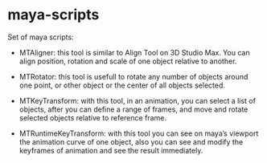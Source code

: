 maya-scripts
============

Set of maya scripts:

- MTAligner: this tool is similar to Align Tool on 3D Studio Max. You can align position, 
rotation and scale of one object relative to another.

- MTRotator: this tool is usefull to rotate any number of objects around one point, or other 
object or the center of all objects selected.

- MTKeyTransform: with this tool, in an animation, you can select a list of objects, after you 
can define a range of frames, and move and rotate selected objects relative to reference frame.

- MTRuntimeKeyTransform: with this tool you can see on maya’s viewport the animation curve of one 
object, also you can see and modify the keyframes of animation and see the result immediately.
